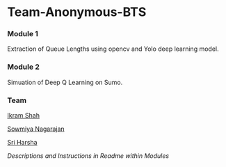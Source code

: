 # Team-Anonymous-BTS

### Module 1
Extraction of Queue Lengths using opencv and Yolo deep learning model. 

### Module 2 
Simuation of Deep Q Learning on Sumo.

### Team
[Ikram Shah](https://github.com/ikram-shah)

[Sowmiya Nagarajan](https://github.com/strangest-quark)

[Sri Harsha](https://github.com/muffyharsha)

*Descriptions and Instructions in Readme within Modules*
